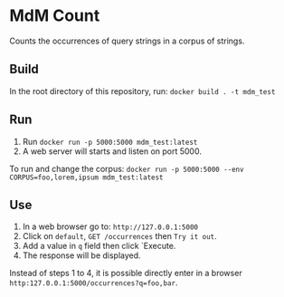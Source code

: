 # MdM Count

Counts the occurrences of query strings in a corpus of strings.

## Build

In the root directory of this repository, run: `docker build . -t mdm_test`

## Run

1. Run `docker run -p 5000:5000 mdm_test:latest`
2. A web server will starts and listen on port 5000.

To run and change the corpus:
`docker run -p 5000:5000 --env CORPUS=foo,lorem,ipsum mdm_test:latest`

## Use

1. In a web browser go to: `http://127.0.0.1:5000`
2. Click on `default`, `GET /occurrences` then `Try it out`. 
3. Add a value in `q` field then click `Execute.
4. The response will be displayed.

Instead of steps 1 to 4, it is possible directly enter in a browser `http:127.0.0.1:5000/occurrences?q=foo,bar`.
